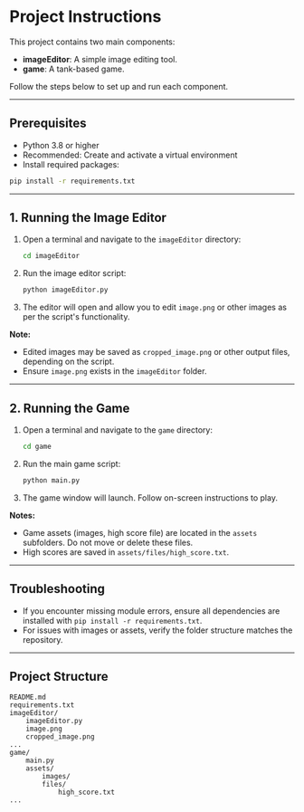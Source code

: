# Project Instructions

This project contains two main components:
- **imageEditor**: A simple image editing tool.
- **game**: A tank-based game.

Follow the steps below to set up and run each component.

---

## Prerequisites

- Python 3.8 or higher
- Recommended: Create and activate a virtual environment
- Install required packages:

```bash
pip install -r requirements.txt
```

---

## 1. Running the Image Editor

1. Open a terminal and navigate to the `imageEditor` directory:
   ```bash
   cd imageEditor
   ```
2. Run the image editor script:
   ```bash
   python imageEditor.py
   ```
3. The editor will open and allow you to edit `image.png` or other images as per the script's functionality.

**Note:**
- Edited images may be saved as `cropped_image.png` or other output files, depending on the script.
- Ensure `image.png` exists in the `imageEditor` folder.

---

## 2. Running the Game

1. Open a terminal and navigate to the `game` directory:
   ```bash
   cd game
   ```
2. Run the main game script:
   ```bash
   python main.py
   ```
3. The game window will launch. Follow on-screen instructions to play.

**Notes:**
- Game assets (images, high score file) are located in the `assets` subfolders. Do not move or delete these files.
- High scores are saved in `assets/files/high_score.txt`.

---

## Troubleshooting

- If you encounter missing module errors, ensure all dependencies are installed with `pip install -r requirements.txt`.
- For issues with images or assets, verify the folder structure matches the repository.

---

## Project Structure

```
README.md
requirements.txt
imageEditor/
    imageEditor.py
    image.png
    cropped_image.png
...
game/
    main.py
    assets/
        images/
        files/
            high_score.txt
...
```
